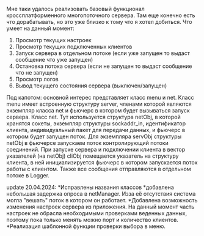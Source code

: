 Мне таки удалось реализовать базовый функционал кроссплатформенного многопоточного сервера. Там еще конечно есть что дорабатывать, но это уже близко к тому что я хотел добиться.
Что умеет на данный момент:

1) Просмотр текущих настроек
2) Просмотр текущих подключенных клиентов
3) Запуск сервера в отдельном потоке (если уже запущен то выдаст сообщение что уже запущен)
4) Остановка потока сервера (если не запущен то выдаст сообщение что не запущен)
5) Просмотр логов
6) Вывод текущего состояния сервера (выключен/запущен)

Под капотом:
основной интерес представляет класс menu и  net.
Класс menu имеет встроенную структуру server, членами которой являются экземпляр класса net и фьючерс в котором будет вызываться запуск сервера.
Класс net. Тут используется структура netObj, в которой хранятся сокеты, экземпляр структуры sockaddr_in, идентификатор клиента, индивидуальный пакет для передачи данных, и фьючерс в котором будет запущен поток. Для экземпляра servObj структуры netObj в фьючерсе запускаем поток контролирующий потоки соединений. При запуске сервера и подключении клиента в вектор указателей (на netObj)  cliObj помещается указатель на структуру клиента, в ней инициализируется фьючерс в котором запускается поток работы с клиентом. Также все сообщения отправляются в отдельном потоке в Logger.

update 20.04.2024:
  *Исправлены названия классов
  *добавлена небольшая задержка опроса в netManager. Изза её отсутствия система могла "вешать" поток в котором он работает.
  *Добавлена возможность изменения настроек сервера из приложения. На данный момент часть настроек не обрасла необходимыми проверками веденных данных, поэтому пока только менять можно порт и количество клиентов.
  *Реализация шаблонной функции проверки выбора в меню.
